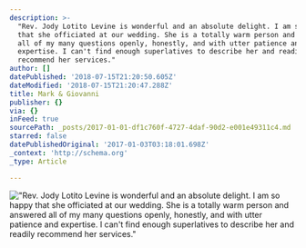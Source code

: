 ```yaml
---
description: >-
  "Rev. Jody Lotito Levine is wonderful and an absolute delight. I am so happy
  that she officiated at our wedding. She is a totally warm person and answered
  all of my many questions openly, honestly, and with utter patience and
  expertise. I can't find enough superlatives to describe her and readily
  recommend her services."
author: []
datePublished: '2018-07-15T21:20:50.605Z'
dateModified: '2018-07-15T21:20:47.288Z'
title: Mark & Giovanni
publisher: {}
via: {}
inFeed: true
sourcePath: _posts/2017-01-01-df1c760f-4727-4daf-90d2-e001e49311c4.md
starred: false
datePublishedOriginal: '2017-01-03T03:18:01.698Z'
_context: 'http://schema.org'
_type: Article

---
```

!["Rev. Jody Lotito Levine is wonderful and an absolute delight. I am so happy that she officiated at our wedding. She is a totally warm person and answered all of my many questions openly, honestly, and with utter patience and expertise. I can't find enough superlatives to describe her and readily recommend her services."](https://the-grid-user-content.s3-us-west-2.amazonaws.com/ab5b2b95-7c55-433b-b4e7-aa62d582c6c6.jpg)